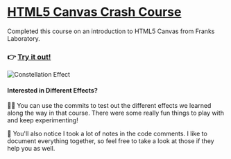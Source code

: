 # [HTML5 Canvas Crash Course](https://youtu.be/Yvz_axxWG4Y)
Completed this course on an introduction to HTML5 Canvas from Franks Laboratory.

### 👉 [Try it out!](https://bluelotus03.github.io/HTML5-Canvas-CrashCourse/)

![Constellation Effect](ConstellationEffectClip.gif)

#### Interested in Different Effects?
👩‍💻 You can use the commits to test out the different effects we learned along the way in that course. There were some really fun things to play with and keep experimenting!  
  
📝 You'll also notice I took a lot of notes in the code comments. I like to document everything together, so feel free to take a look at those if they help you as well.
